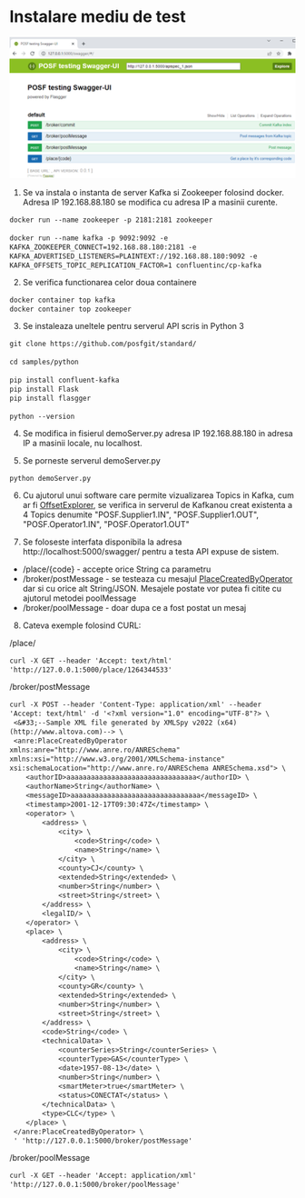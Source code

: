 # Instalare mediu de test 

![Swagger POSF](swagger.png)

1. Se va instala o instanta de server Kafka si Zookeeper folosind docker. Adresa IP 192.168.88.180 se modifica cu adresa IP a masinii curente.

```
docker run --name zookeeper -p 2181:2181 zookeeper

docker run --name kafka -p 9092:9092 -e KAFKA_ZOOKEEPER_CONNECT=192.168.88.180:2181 -e KAFKA_ADVERTISED_LISTENERS=PLAINTEXT://192.168.88.180:9092 -e KAFKA_OFFSETS_TOPIC_REPLICATION_FACTOR=1 confluentinc/cp-kafka

```

2. Se verifica functionarea celor doua containere

```
docker container top kafka
docker container top zookeeper
```

3. Se instaleaza uneltele pentru serverul API scris in Python 3

```
git clone https://github.com/posfgit/standard/

cd samples/python

pip install confluent-kafka
pip install Flask
pip install flasgger

python --version
```

4. Se modifica in fisierul demoServer.py adresa IP 192.168.88.180 in adresa IP a masinii locale, nu localhost.

5. Se porneste serverul demoServer.py

```
python demoServer.py
```

6. Cu ajutorul unui software care permite vizualizarea Topics in Kafka, cum ar fi [OffsetExplorer](https://www.kafkatool.com/), se verifica in serverul de Kafkanou  creat existenta a 4 Topics denumite "POSF.Supplier1.IN", "POSF.Supplier1.OUT", "POSF.Operator1.IN", "POSF.Operator1.OUT" 

7. Se foloseste interfata disponibila la adresa http://localhost:5000/swagger/ pentru a testa API expuse de sistem.

- /place/{code} - accepte orice String ca parametru
- /broker/postMessage - se testeaza cu mesajul [PlaceCreatedByOperator](../../PlaceCreatedByOperator.xml) dar si cu orice alt String/JSON. Mesajele postate vor putea fi citite cu ajutorul metodei poolMessage
- /broker/poolMessage - doar dupa ce a fost postat un mesaj

8. Cateva exemple folosind CURL:

/place/
```
curl -X GET --header 'Accept: text/html' 'http://127.0.0.1:5000/place/1264344533'
```

/broker/postMessage
```
curl -X POST --header 'Content-Type: application/xml' --header 'Accept: text/html' -d '<?xml version="1.0" encoding="UTF-8"?> \ 
 <&#33;--Sample XML file generated by XMLSpy v2022 (x64) (http://www.altova.com)--> \ 
 <anre:PlaceCreatedByOperator xmlns:anre="http://www.anre.ro/ANRESchema" xmlns:xsi="http://www.w3.org/2001/XMLSchema-instance" xsi:schemaLocation="http://www.anre.ro/ANRESchema ANRESchema.xsd"> \ 
 	<authorID>aaaaaaaaaaaaaaaaaaaaaaaaaaaaaaaa</authorID> \ 
 	<authorName>String</authorName> \ 
 	<messageID>aaaaaaaaaaaaaaaaaaaaaaaaaaaaaaaa</messageID> \ 
 	<timestamp>2001-12-17T09:30:47Z</timestamp> \ 
 	<operator> \ 
 		<address> \ 
 			<city> \ 
 				<code>String</code> \ 
 				<name>String</name> \ 
 			</city> \ 
 			<county>CJ</county> \ 
 			<extended>String</extended> \ 
 			<number>String</number> \ 
 			<street>String</street> \ 
 		</address> \ 
 		<legalID/> \ 
 	</operator> \ 
 	<place> \ 
 		<address> \ 
 			<city> \ 
 				<code>String</code> \ 
 				<name>String</name> \ 
 			</city> \ 
 			<county>GR</county> \ 
 			<extended>String</extended> \ 
 			<number>String</number> \ 
 			<street>String</street> \ 
 		</address> \ 
 		<code>String</code> \ 
 		<technicalData> \ 
 			<counterSeries>String</counterSeries> \ 
 			<counterType>GAS</counterType> \ 
 			<date>1957-08-13</date> \ 
 			<number>String</number> \ 
 			<smartMeter>true</smartMeter> \ 
 			<status>CONECTAT</status> \ 
 		</technicalData> \ 
 		<type>CLC</type> \ 
 	</place> \ 
 </anre:PlaceCreatedByOperator> \ 
 ' 'http://127.0.0.1:5000/broker/postMessage'
```

/broker/poolMessage
```
curl -X GET --header 'Accept: application/xml' 'http://127.0.0.1:5000/broker/poolMessage'
```

